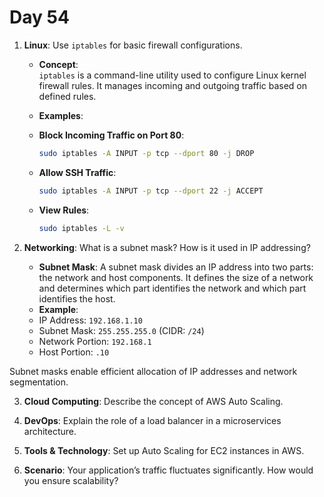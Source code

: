 # Day 54

1. **Linux**: Use `iptables` for basic firewall configurations.
   * **Concept**:  
`iptables` is a command-line utility used to configure Linux kernel firewall rules. It manages incoming and outgoing traffic based on defined rules.

   * **Examples**:  
    - **Block Incoming Traffic on Port 80**:  
      ```bash
      sudo iptables -A INPUT -p tcp --dport 80 -j DROP
      ```
    - **Allow SSH Traffic**:  
      ```bash
      sudo iptables -A INPUT -p tcp --dport 22 -j ACCEPT
      ```
    - **View Rules**:  
      ```bash
      sudo iptables -L -v
      ```


2. **Networking**: What is a subnet mask? How is it used in IP addressing?
   - **Subnet Mask**: A subnet mask divides an IP address into two parts: the network and host components. It defines the size of a network and determines which part identifies the network and which part identifies the host.  
   - **Example**:  
    - IP Address: `192.168.1.10`
    - Subnet Mask: `255.255.255.0` (CIDR: `/24`)
    - Network Portion: `192.168.1`
    - Host Portion: `.10`  

  Subnet masks enable efficient allocation of IP addresses and network segmentation.


3. **Cloud Computing**: Describe the concept of AWS Auto Scaling.

4. **DevOps**: Explain the role of a load balancer in a microservices architecture.

5. **Tools & Technology**: Set up Auto Scaling for EC2 instances in AWS.

6. **Scenario**: Your application’s traffic fluctuates significantly. How would you ensure scalability?

